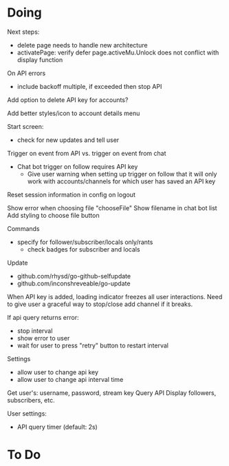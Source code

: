 # Doing

Next steps:
- delete page needs to handle new architecture
- activatePage: verify defer page.activeMu.Unlock does not conflict with display function

On API errors
- include backoff multiple, if exceeded then stop API

Add option to delete API key for accounts?

Add better styles/icon to account details menu

Start screen:
- check for new updates and tell user

Trigger on event from API vs. trigger on event from chat
- Chat bot trigger on follow requires API key
    - Give user warning when setting up trigger on follow that it will only work with accounts/channels for which user has saved an API key

Reset session information in config on logout

Show error when choosing file "chooseFile"
Show filename in chat bot list
Add styling to choose file button

Commands
- specify for follower/subscriber/locals only/rants
    - check badges for subscriber and locals

Update
- github.com/rhysd/go-github-selfupdate
- github.com/inconshreveable/go-update

When API key is added, loading indicator freezes all user interactions. Need to give user a graceful way to stop/close add channel if it breaks.

If api query returns error:
- stop interval
- show error to user
- wait for user to press "retry" button to restart interval

Settings
- allow user to change api key
- allow user to change api interval time

Get user's: username, password, stream key
Query API
Display followers, subscribers, etc.

User settings:
- API query timer (default: 2s)

# To Do
